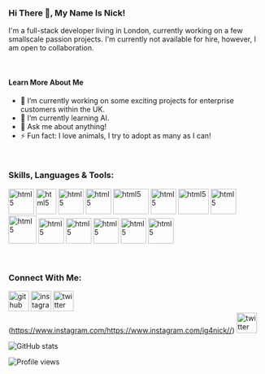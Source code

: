 ### Hi There 👋, My Name Is Nick!
I'm a full-stack developer living in London, currently working on a few smallscale passion projects. I'm currently not available for hire, however, I am open to collaboration. 

<br/>

#### Learn More About Me
- 🔭 I’m currently working on some exciting projects for enterprise customers within the UK. 
- 🌱 I’m currently learning AI. 
- 💬 Ask me about anything!  
- ⚡ Fun fact: I love animals, I try to adopt as many as I can!

<br/>

### Skills, Languages & Tools: 

[<img style="object-fit:cover;" src="https://upload.wikimedia.org/wikipedia/commons/thumb/6/61/HTML5_logo_and_wordmark.svg/512px-HTML5_logo_and_wordmark.svg.png" width="50px" height="50px" alt="html5" />](https://www.w3schools.com/html/)
[<img style="object-fit:cover;" src="https://upload.wikimedia.org/wikipedia/commons/thumb/d/d5/CSS3_logo_and_wordmark.svg/1200px-CSS3_logo_and_wordmark.svg.png" width="40px" height="50px" alt="html5" />](https://www.w3schools.com/css/)
[<img style="object-fit:cover;" src="https://cdn.iconscout.com/icon/free/png-256/javascript-2752148-2284965.png" width="50px" height="50px" alt="html5" />](https://www.w3schools.com/js/default.asp)
[<img style="object-fit:cover;" src="https://upload.wikimedia.org/wikipedia/commons/thumb/4/4c/Typescript_logo_2020.svg/1200px-Typescript_logo_2020.svg.png" width="50px" height="50px" alt="html5" />](https://www.typescriptlang.org/)
[<img style="object-fit:cover;" src="https://upload.wikimedia.org/wikipedia/commons/thumb/a/a7/React-icon.svg/320px-React-icon.svg.png" width="70px" height="50px" alt="html5" />](https://reactjs.org/)
[<img  style="object-fit:cover;" src="https://upload.wikimedia.org/wikipedia/commons/thumb/1/17/GraphQL_Logo.svg/2048px-GraphQL_Logo.svg.png" width="50px" height="50px" alt="html5" />](https://graphql.org/)
[<img style="object-fit:cover;" src="https://1000logos.net/wp-content/uploads/2020/08/MongoDB-Emblem.jpg" width="60px" height="50px" alt="html5" />](https://www.mongodb.com/)
[<img style="object-fit:cover;" src="https://iconape.com/wp-content/files/qa/371510/svg/371510.svg" width="50px" height="50px" alt="html5" />](https://storybook.js.org/)
[<img style="object-fit:cover;" src="https://ih1.redbubble.net/image.404020083.1876/pp,504x498-pad,600x600,f8f8f8.u7.jpg" width="55px" height="55px" alt="html5" />](https://jestjs.io/)
[<img style="object-fit:cover;" src="https://seeklogo.com/images/W/webstorm-logo-691E749F21-seeklogo.com.png" width="50px" height="50px" alt="html5" />](https://www.jetbrains.com/webstorm)
[<img style="object-fit:cover;" src="https://1v5ymx3zt3y73fq5gy23rtnc-wpengine.netdna-ssl.com/wp-content/uploads/2021/06/gitkraken-logo-dark-sq.png" width="50px" height="50px" alt="html5" />](https://www.gitkraken.com/)
[<img style="object-fit:cover;" src="https://cdn.sanity.io/images/599r6htc/production/46a76c802176eb17b04e12108de7e7e0f3736dc6-1024x1024.png?w=670&h=670&q=75&fit=max&auto=format" width="50px" height="50px" alt="html5" />](https://www.figma.com/files/recent?fuid=912759271153674597)
[<img style="object-fit:cover;" src="https://res.cloudinary.com/crunchbase-production/image/upload/c_lpad,f_auto,q_auto:eco,dpr_1/hjixnzui1nhq3trfcwx8" width="50px" height="50px" alt="html5" />](https://www.adobe.com/uk/products/xd.html)
[<img style="object-fit:cover;" src="https://cdn.pixabay.com/photo/2015/11/27/10/55/photoshop-1065296_1280.jpg" width="50px" height="50px" alt="html5" />](https://www.adobe.com/uk/products/photoshop.html)

<br/>

### Connect With Me: 

[<img src='https://cdn.jsdelivr.net/npm/simple-icons@3.0.1/icons/github.svg' alt='github' height='40'>](https://github.com/GhostCrawl3r)  [<img src='https://cdn.jsdelivr.net/npm/simple-icons@3.0.1/icons/instagram.svg' alt='instagram' height='40'>](https://www.instagram.com/https://www.instagram.com/ig4nick//)  [<img src='https://cdn.jsdelivr.net/npm/simple-icons@3.0.1/icons/twitter.svg' alt='twitter' height='40'>](https://twitter.com/https://twitter.com/The_NickMorgan)  
(https://www.instagram.com/https://www.instagram.com/ig4nick//)  [<img src='https://cdn.jsdelivr.net/npm/simple-icons@3.0.1/icons/twitter.svg' alt='twitter' height='40'>](https://twitter.com/https://twitter.com/The_NickMorgan)  


![GitHub stats](https://github-readme-stats.vercel.app/api?username=GhostCrawl3r&show_icons=true)  

![Profile views](https://gpvc.arturio.dev/GhostCrawl3r)  
